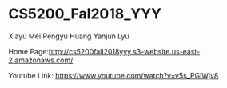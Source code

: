 # CS5200_Fal2018_YYY
Xiayu Mei
Pengyu Huang
Yanjun Lyu

Home Page:http://cs5200fall2018yyy.s3-website.us-east-2.amazonaws.com/

Youtube Link: https://www.youtube.com/watch?v=v5s_PGiWjv8
